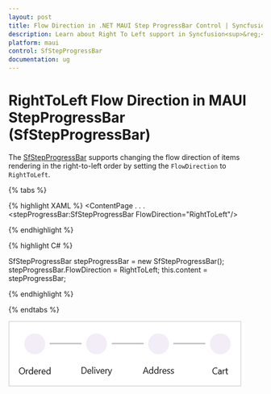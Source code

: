 ```yaml
---
layout: post
title: Flow Direction in .NET MAUI Step ProgressBar Control | Syncfusion<sup>&reg;</sup>
description: Learn about Right To Left support in Syncfusion<sup>&reg;</sup> .NET MAUI Step ProgressBar (SfStepProgressBar) control and more.
platform: maui
control: SfStepProgressBar
documentation: ug
---
```

 
# RightToLeft Flow Direction in MAUI StepProgressBar (SfStepProgressBar)

The [SfStepProgressBar](https://www.syncfusion.com/maui-controls/maui-stepprogressbar) supports changing the flow direction of items rendering in the right-to-left order by setting the `FlowDirection` to `RightToLeft`.

{% tabs %}

{% highlight XAML %}
  <ContentPage 
            . . .
            <stepProgressBar:SfStepProgressBar FlowDirection="RightToLeft"/>

   </ContentPage>
     
{% endhighlight %}

{% highlight C# %}
   
SfStepProgressBar stepProgressBar = new SfStepProgressBar();
stepProgressBar.FlowDirection = RightToLeft;
this.content = stepProgressBar;

{% endhighlight %}

{% endtabs %}

![Right to left in .NET MAUI Step Progress Bar](images/right-to-left/maui-stepprogressbar-right-to-left.gif)

